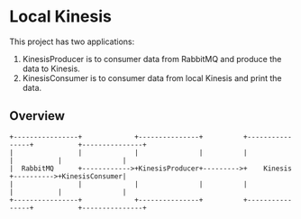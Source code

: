 # Local Kinesis

This project has two applications:

1. KinesisProducer is to consumer data from RabbitMQ and produce the data to Kinesis.
2. KinesisConsumer is to consumer data from local Kinesis and print the data.

## Overview


```
+----------------+             +---------------+          +----------------+           +---------------+
|                |             |               |          |                |           |               |
|  RabbitMQ      +------------>+KinesisProducer+--------->+    Kinesis     +---------->+KinesisConsumer|
|                |             |               |          |                |           |               |
+----------------+             +---------------+          +----------------+           +---------------+
```


